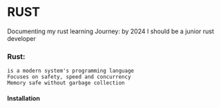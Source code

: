 # RUST
Documenting my rust learning Journey: by 2024 I should be a junior rust developer

### Rust:
    is a modern system's programming language
    Focuses on safety, speed and concurrency
    Memory safe without garbage collection

#### Installation
    



